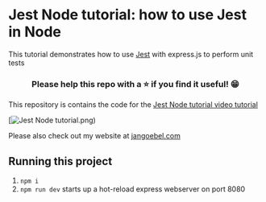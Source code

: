 # Jest Node tutorial: how to use Jest in Node

This tutorial demonstrates how to use [Jest](https://pdfkit.org/) with express.js to perform unit tests

<h3 align="center">Please help this repo with a ⭐️ if you find it useful! 😁</h3>

This repository is contains the code for the [Jest Node tutorial video tutorial](https://www.youtube.com/watch?v=A5YiqaQbsyI)

[![Jest Node tutorial.png)](https://www.youtube.com/watch?v=A5YiqaQbsyI)

Please also check out my website at [jangoebel.com](https://jangoebel.com)

## Running this project

1. `npm i`
2. `npm run dev` starts up a hot-reload express webserver on port 8080
